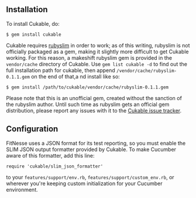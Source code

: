 Installation
------------

To install Cukable, do:

    $ gem install cukable

Cukable requires [rubyslim](http://github.com/unclebob/rubyslim) in order to
work; as of this writing, rubyslim is not officially packaged as a gem, making
it slightly more difficult to get Cukable working. For this reason, a makeshift
rubyslim gem is provided in the `vendor/cache` directory of Cukable. Use `gem
list cukable -d` to find out the full installation path for cukable, then
append `/vendor/cache/rubyslim-0.1.1.gem` on the end of that,a nd install like
so:

    $ gem install /path/to/cukable/vendor/cache/rubyslim-0.1.1.gem

Please note that this is an unofficial gem, created without the sanction of the
rubyslim author. Until such time as rubyslim gets an official gem distribution,
please report any issues with it to the
[Cukable issue tracker](http://github.com/wapcaplet/cukable/issues).


Configuration
-------------

FitNesse uses a JSON format for its test reporting, so you must enable the SLIM
JSON output formatter provided by Cukable. To make Cucumber aware of this
formatter, add this line:

    require 'cukable/slim_json_formatter'

to your `features/support/env.rb`, `features/support/custom_env.rb`, or
wherever you're keeping custom initialization for your Cucumber environment.


